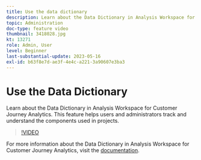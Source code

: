 ```yaml
---
title: Use the data dictionary
description: Learn about the Data Dictionary in Analysis Workspace for Customer Journey Analytics. This feature helps users and administrators track and understand the components used in projects. 
topic: Administration
doc-type: feature video
thumbnail: 3418028.jpg
kt: 13271
role: Admin, User
level: Beginner
last-substantial-update: 2023-05-16
exl-id: b63f8e7d-ae3f-4e4c-a221-3a90607e3ba3
---
```

# Use the Data Dictionary

Learn about the Data Dictionary in Analysis Workspace for Customer Journey Analytics. This feature helps users and administrators track and understand the components used in projects. 

>[!VIDEO](https://video.tv.adobe.com/v/3418028/?quality=12&learn=on)

For more information about the Data Dictionary in Analysis Workspace for Customer Journey Analytics, visit the [documentation](https://experienceleague.adobe.com/docs/analytics-platform/using/cja-components/data-dictionary/data-dictionary-overview.html).
